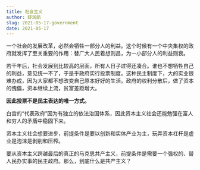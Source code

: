 ```yaml
---
title: 社会主义
author: 舒润航
slug: 2021-05-17-government
date: 2021-05-17
---
```


一个社会的发展改革，必然会牺牲一部分人的利益。这个时候有一个中央集权的政府就发挥了至关重要的作用：替广大人民着想则昌，为一小部分人的利益则衰。

若干年后，社会发展到比较高的层面，所有人日子过得还凑合。谁也不想牺牲自己的利益，意见统一不了，于是乎政府实行投票制度。这种民主制度下，大的实业很难办成，因为大家都不想改变自己原本好好的生活。政府的权利分散后，做了资本的傀儡，资本继续上流，贫富差距增大。

**因此投票不是民主表达的唯一方式。**

白宫的“代表政府”因为有独立的依法治国体系，因此资本主义社会还能勉强在富人和穷人的矛盾中稳固下来。

资本主义社会想要进步，前提条件是要以创新和实体产业为主，玩弄资本杠杆是虚业是泡沫是剥削和压榨。

要从资本主义跨越最后的真正的马克思共产主义，前提条件是需要一个强权的、替人民办实事的民主政府。那么，到底什么是共产主义？
